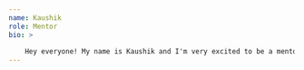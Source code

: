 ```yaml
---
name: Kaushik
role: Mentor
bio: >
  
    Hey everyone! My name is Kaushik and I'm very excited to be a mentor for CS16 this quarter. A little bit about me: I'm currently in my senior year as a CS Major, and also enrolled in the BS/MS program.   On campus I'm involved with Sigma Eta Pi, the co-ed Professional Entrepreneurship Fraternity and Indus, a cultural organization. Basketball is one my favorite things to do in my free time and I've recently picked up meditation as a daily practice. I'm also currently doing research under Professor Sherwood in the Computer Architecture Lab. By taking this class it is apparent that you are at least curious about Computer Science, however, I understand that it may be difficult when starting out and I want to help foster a continued interest for those that have taken an initiative to explore the field. I hope to not only be available as a mentor to assist you with your labs and assignments, but also as a resource in general. Feel free to come ask me questions about any of my interests, the department, or anything at all! If you need to reach me outside of lab hours you can reach me at: kaushik@ucsb.edu. Looking forward to meeting you!
---
```

